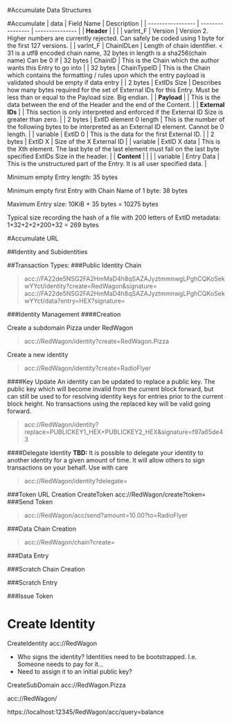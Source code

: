 #Accumulate Data Structures

#Accumulate 
| data | Field Name | Description |
| ----------------- | ---------------- | --------------- | 
| **Header** |  | |
| varInt_F | Version | Version 2.  Higher numbers are currently rejected. Can safely be coded using 1 byte for the first 127 versions. |
| varInt_F | ChainIDLen | Length of chain identifier.  < 31 is a utf8 encoded chain name, 32 bytes in length is a sha256(chain name) Can be 0 if 
| 32 bytes | ChainID | This is the Chain which the author wants this Entry to go into |
| 32 bytes | ChainTypeID | This is the Chain which contains the formatting / rules upon which the entry payload is validated should be empty if data entry |
| 2 bytes | ExtIDs Size | Describes how many bytes required for the set of External IDs for this Entry.  Must be less than or equal to the Payload size.  Big endian. |
| **Payload** | | This is the data between the end of the Header and the end of the Content. |
| **External IDs** |  | This section is only interpreted and enforced if the External ID Size is greater than zero. |
| 2 bytes | ExtID element 0 length | This is the number of the following bytes to be interpreted as an External ID element.  Cannot be 0 length. |
| variable | ExtID 0 | This is the data for the first External ID. |
| 2 bytes | ExtID X | Size of the X External ID  |
| variable | ExtID X data | This is the Xth element.  The last byte of the last element must fall on the last byte specified ExtIDs Size in the header. |
| **Content** | | |
| variable | Entry Data | This is the unstructured part of the Entry.  It is all user specified data. |

Minimum empty Entry length: 35 bytes

Minimum empty first Entry with Chain Name of 1 byte: 38 bytes

Maximum Entry size: 10KiB + 35 bytes = 10275 bytes

Typical size recording the hash of a file with 200 letters of ExtID metadata: 1+32+2+2+200+32 = 269 bytes


#Accumulate URL

##Identity and Subidentities




##Transaction Types:
###Public Identity Chain

> acc://FA22de5NSG2FA2HmMaD4h8qSAZAJyztmmnwgLPghCQKoSekwYYct/identity?create=RedWagon&signature=
> acc://FA22de5NSG2FA2HmMaD4h8qSAZAJyztmmnwgLPghCQKoSekwYYct/data?entry=HEX?signature=

###Identity Management
####Creation


Create a subdomain Pizza under RedWagon

> acc://RedWagon/identity?create=RedWagon.Pizza

Create a new identity

> acc://RedWagon/identity?create=RadioFlyer

 

####Key Update
An identity can be updated to replace a public key.  The public key which will become invalid from
the current block forward, but can still be used to for resolving identity keys for entries prior to the current block 
height.  No transactions using the replaced key will be valid going forward.

> acc://RedWagon/identity?replace=PUBLICKEY1_HEX+PUBLICKEY2_HEX&signature=f97a65de43

####Delegate Identity
**TBD:** It is possible to delegate your identity to another identity for a given amount of time.  It will allow
others to sign transactions on your behalf.  Use with care
> acc://RedWagon/identity?delegate=

###Token URL Creation
CreateToken acc://RedWagon/create?token=
###Send Token

> acc://RedWagon/acc/send?amount=10.00?to=RadioFlyer

###Data Chain Creation

> acc://RedWagon/chain?create=

###Data Entry

###Scratch Chain Creation

###Scratch Entry 

###Issue Token




# Create Identity



CreateIdentity acc://RedWagon

* Who signs the identity?  Identities need to be bootstrapped. I.e. Someone needs to pay for it...
* Need to assign it to an initial public key?

CreateSubDomain acc://RedWagon.Pizza

acc://RedWagon/

https://localhost:12345/RedWagon/acc/query=balance
